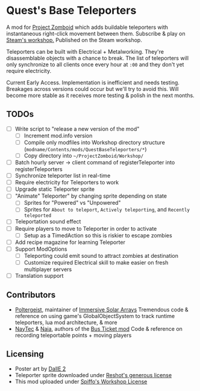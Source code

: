 # Quest's Base Teleporters

A mod for [Project Zomboid](https://projectzomboid.com/) which adds buildable teleporters with instantaneous right-click movement between them. Subscribe & play on [Steam's workshop.](https://steamcommunity.com/sharedfiles/filedetails/?id=2979721745) Published on the Steam workshop.

Teleporters can be built with Electrical + Metalworking. They're disassemblable objects with a chance to break. The list of teleporters will only synchronize to all clients once every hour at `:00` and they don't yet require electricity.

Current Early Access. Implementation is inefficient and needs testing. Breakages across versions could occur but we'll try to avoid this. Will become more stable as it receives more testing & polish in the next months.

## TODOs

- [ ] Write script to "release a new version of the mod"
  - [ ] Increment mod.info version
  - [ ] Compile only modfiles into Workshop directory structure (`modname/Contents/mods/QuestBaseTeleporters/*`)
  - [ ] Copy directory into `~/ProjectZomboid/Workshop/`
- [ ] Batch hourly server -> client command of registerTeleporter into registerTeleporters
- [ ] Synchronize teleporter list in real-time
- [ ] Require electricity for Teleporters to work
- [ ] Upgrade static Teleporter sprite
- [ ] "Animate" Teleporter" by changing sprite depending on state
  - [ ] Sprites for "Powered" vs "Unpowered"
  - [ ] Sprites for `About to teleport`, `Actively teleporting`, and `Recently teleported`
- [ ] Teleportation sound effect
- [ ] Require players to move to Teleporter in order to activate
  - [ ] Setup as a TimedAction so this is riskier to escape zombies
- [ ] Add recipe magazine for learning Teleporter
- [ ] Support ModOptions
  - [ ] Teleporting could emit sound to attract zombies at destination
  - [ ] Customize required Electrical skill to make easier on fresh multiplayer servers
- [ ] Translation support

## Contributors

* [Poltergeist](https://github.com/Poltergeistzx), maintainer of [Immersive Solar Arrays](https://github.com/Poltergeistzx/ImmersiveSolarArrays)
  Tremendous code & reference on using game's GlobalObjectSystem to track runtime teleporters, lua mod architecture, & more
* [NayTec](https://steamcommunity.com/profiles/76561198031286597) & [Naia](https://steamcommunity.com/profiles/76561198133217288), authors of the [Bus Ticket mod](https://steamcommunity.com/sharedfiles/filedetails/?id=2866535182)
  Code & reference on recording teleportable points + moving players

## Licensing

* Poster art by [DallE 2](https://openai.com/product/dall-e-2)
* Teleporter sprite downloaded under [Reshot's generous license](https://www.reshot.com/license/)
* This mod uploaded under [Spiffo's Workshop License](https://steamcommunity.com/sharedfiles/filedetails/?id=2872282653)